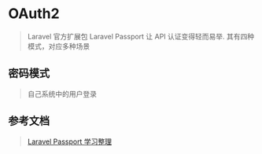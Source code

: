 # OAuth2

> Laravel 官方扩展包 Laravel Passport 让 API 认证变得轻而易举. 
> 其有四种模式，对应多种场景



## 密码模式

> 自己系统中的用户登录















## 参考文档

> [Laravel Passport 学习整理](https://learnku.com/articles/6404/laravel-passport-learning-finishing)




